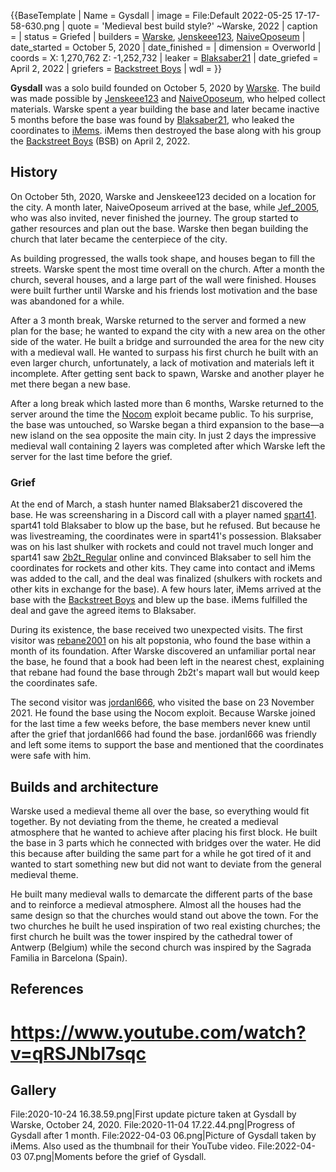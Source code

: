 {{BaseTemplate
| Name = Gysdall
| image = File:Default 2022-05-25 17-17-58-630.png
| quote = 'Medieval best build style?' ~Warske, 2022
| caption =
| status = Griefed
| builders = [Warske](https://2b2t.miraheze.org/wiki/Warske), [Jenskeee123](https://2b2t.miraheze.org/wiki/Jenskeee123), [NaiveOposeum](https://2b2t.miraheze.org/wiki/NaiveOposeum)
| date_started = October 5, 2020
| date_finished =
| dimension = Overworld
| coords = X: 1,270,762 Z: -1,252,732
| leaker = [Blaksaber21](https://2b2t.miraheze.org/wiki/Blaksaber21)
| date_griefed = April 2, 2022
| griefers = [Backstreet Boys](https://2b2t.miraheze.org/wiki/Backstreet_Boys)
| wdl =
}}

**Gysdall** was a solo build founded on October 5, 2020 by [Warske](https://2b2t.miraheze.org/wiki/Warske). The build was made possible by [Jenskeee123](https://2b2t.miraheze.org/wiki/Jenskeee123) and [NaiveOposeum](https://2b2t.miraheze.org/wiki/NaiveOposeum), who helped collect materials. Warske spent a year building the base and later became inactive 5 months before the base was found by [Blaksaber21](https://2b2t.miraheze.org/wiki/Blaksaber21), who leaked the coordinates to [iMems](https://2b2t.miraheze.org/wiki/iMems). iMems then destroyed the base along with his group the [Backstreet Boys](https://2b2t.miraheze.org/wiki/Backstreet_Boys) (BSB) on April 2, 2022.

## History
On October 5th, 2020, Warske and Jenskeee123 decided on a location for the city. A month later, NaiveOposeum arrived at the base, while [Jef_2005](https://2b2t.miraheze.org/wiki/Jef_2005), who was also invited, never finished the journey. The group started to gather resources and plan out the base. Warske then began building the church that later became the centerpiece of the city.

As building progressed, the walls took shape, and houses began to fill the streets. Warske spent the most time overall on the church. After a month the church, several houses, and a large part of the wall were finished. Houses were built further until Warske and his friends lost motivation and the base was abandoned for a while.

After a 3 month break, Warske returned to the server and formed a new plan for the base; he wanted to expand the city with a new area on the other side of the water. He built a bridge and surrounded the area for the new city with a medieval wall. He wanted to surpass his first church he built with an even larger church, unfortunately, a lack of motivation and materials left it incomplete. After getting sent back to spawn, Warske and another player he met there began a new base.

After a long break which lasted more than 6 months, Warske returned to the server around the time the [Nocom](https://2b2t.miraheze.org/wiki/Nocom) exploit became public. To his surprise, the base was untouched, so Warske began a third expansion to the base—a new island on the sea opposite the main city. In just 2 days the impressive medieval wall containing 2 layers was completed after which Warske left the server for the last time before the grief.

### Grief
At the end of March, a stash hunter named Blaksaber21 discovered the base. He was screensharing in a Discord call with a player named [spart41](https://2b2t.miraheze.org/wiki/spart41). spart41 told Blaksaber to blow up the base, but he refused. But because he was livestreaming, the coordinates were in spart41's possession. Blaksaber was on his last shulker with rockets and could not travel much longer and spart41 saw [2b2t_Regular](https://2b2t.miraheze.org/wiki/2b2t_Regular) online and convinced Blaksaber to sell him the coordinates for rockets and other kits. They came into contact and iMems was added to the call, and the deal was finalized (shulkers with rockets and other kits in exchange for the base). A few hours later, iMems arrived at the base with the [Backstreet Boys](https://2b2t.miraheze.org/wiki/Backstreet_Boys) and blew up the base. iMems fulfilled the deal and gave the agreed items to Blaksaber.

During its existence, the base received two unexpected visits. The first visitor was [rebane2001](https://2b2t.miraheze.org/wiki/rebane2001) on his alt popstonia, who found the base within a month of its foundation. After Warske discovered an unfamiliar portal near the base, he found that a book had been left in the nearest chest, explaining that rebane had found the base through 2b2t's mapart wall but would keep the coordinates safe.

The second visitor was [jordanl666](https://2b2t.miraheze.org/wiki/jordanl666), who visited the base on 23 November 2021. He found the base using the Nocom exploit. Because Warske joined for the last time a few weeks before, the base members never knew until after the grief that jordanl666 had found the base. jordanl666 was friendly and left some items to support the base and mentioned that the coordinates were safe with him.
## Builds and architecture
Warske used a medieval theme all over the base, so everything would fit together. By not deviating from the theme, he created a medieval atmosphere that he wanted to achieve after placing his first block. He built the base in 3 parts which he connected with bridges over the water. He did this because after building the same part for a while he got tired of it and wanted to start something new but did not want to deviate from the general medieval theme.

He built many medieval walls to demarcate the different parts of the base and to reinforce a medieval atmosphere. Almost all the houses had the same design so that the churches would stand out above the town. For the two churches he built he used inspiration of two real existing churches; the first church he built was the tower inspired by the cathedral tower of Antwerp (Belgium) while the second church was inspired by the Sagrada Familia in Barcelona (Spain).
## References
# https://www.youtube.com/watch?v=qRSJNbl7sqc

## Gallery
<gallery widths="304" heights="171">
File:2020-10-24 16.38.59.png|First update picture taken at Gysdall by Warske, October 24, 2020.
File:2020-11-04 17.22.44.png|Progress of Gysdall after 1 month.
File:2022-04-03 06.png|Picture of Gysdall taken by iMems. Also used as the thumbnail for their YouTube video.
File:2022-04-03 07.png|Moments before the grief of Gysdall.
</gallery>